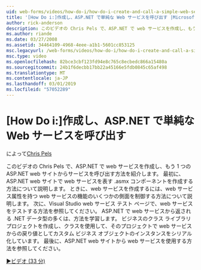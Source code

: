 ```yaml
---
uid: web-forms/videos/how-do-i/how-do-i-create-and-call-a-simple-web-service-in-aspnet
title: '[How Do i:]作成し、ASP.NET で単純な Web サービスを呼び出す |Microsoft Docs'
author: rick-anderson
description: このビデオの Chris Pels で、ASP.NET で web サービスを作成し、もう 1 つの ASP.NET web サイトからサービスを呼び出す方法を紹介します。 最初に、作成する方法を説明してください.
ms.author: riande
ms.date: 03/27/2008
ms.assetid: 34464109-4968-4eee-a1b1-5601cc853125
msc.legacyurl: /web-forms/videos/how-do-i/how-do-i-create-and-call-a-simple-web-service-in-aspnet
msc.type: video
ms.openlocfilehash: 82bce3cbf123fd94e8c765c8ecbedc866a15480a
ms.sourcegitcommit: 24b1f6decbb17bb22a45166e5fdb0845c65af498
ms.translationtype: MT
ms.contentlocale: ja-JP
ms.lasthandoff: 03/01/2019
ms.locfileid: "57052289"
---
```

<a name="how-do-i-create-and-call-a-simple-web-service-in-aspnet"></a>[How Do i:]作成し、ASP.NET で単純な Web サービスを呼び出す
====================
によって[Chris Pels](https://twitter.com/chrispels)

このビデオの Chris Pels で、ASP.NET で web サービスを作成し、もう 1 つの ASP.NET web サイトからサービスを呼び出す方法を紹介します。 最初に、ASP.NET web サイトで web サービスを表す .asmx コンポーネントを作成する方法について説明します。 ときに、web サービスを作成するには、web サービス属性を持つ web サービスの機能のいくつかの側面を制御する方法について説明します。 次に、Visual Studio web サービス テスト ページで、web サービスをテストする方法を参照してください。 ASP.NET で web サービスから返される .NET データ型の多くは、方法を学習します。 ビジネスのクラス ライブラリ プロジェクトを作成し、クラスを使用して、そのプロジェクトで web サービスからの戻り値としてカスタム ビジネス オブジェクトのインスタンスをシリアル化しています。 最後に、ASP.NET web サイトから web サービスを使用する方法を参照してください。

[&#9654;ビデオ (33 分)](https://channel9.msdn.com/Blogs/ASP-NET-Site-Videos/how-do-i-create-and-call-a-simple-web-service-in-aspnet)
